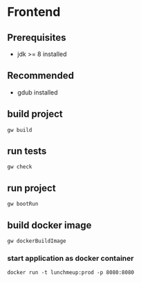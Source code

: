 Frontend
========

## Prerequisites

* jdk >= 8 installed

## Recommended

* gdub installed

## build project

    gw build
    
## run tests

    gw check
    
## run project

    gw bootRun
    
## build docker image

    gw dockerBuildImage
    
### start application as docker container

    docker run -t lunchmeup:prod -p 8080:8080
